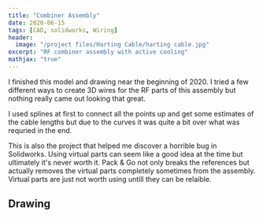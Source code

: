 ```yaml
---
title: "Combiner Assembly"
date: 2020-06-15
tags: [CAD, solidworks, Wiring]
header:
  image: "/project files/Harting Cable/harting cable.jpg"
excerpt: "RF combiner assembly with active cooling"
mathjax: "true"
---
```


I finished this model and drawing near the beginning of 2020. I tried a few different ways to create 3D wires for the RF parts of this assembly but nothing really came out looking that great.

I used splines at first to connect all the points up and get some estimates of the cable lengths but due to the curves it was quite a bit over what was requried in the end.

This is also the project that helped me discover a horrible bug in Solidworks. Using virtual parts can seem like a good idea at the time but ultimately it's never worth it. Pack & Go not only breaks the references but actually removes the virtual parts completely sometimes from the assembly. Virtual parts are just not worth using untill they can be relaible.



## Drawing


<div id="Combiner" style="width: 100%; height: 100%"></div>

<script src="/assets/js/pdfobject.js"></script>
<script>PDFObject.embed("/project files/Combiner/Combiner Assembly.pdf", "#Combiner");</script>

I'm pretty happy with how this drawing turned out. I made some adjustments from some feedback I got after a technician built one and that can be seen on the last page. The length's of the cables and how much to cut back each section is so much clearer to see then my original implemntaion. I tried to describe the amounts in detail views but it did just come across as quite messy. Sometimes simplicity is key in achieving a universally understandable drawing.


## Model


<html>
  <iframe scrolling='no' frameborder='0' allowfullscreen='true' src='https://www.3dcontentcentral.com/external-site-embed.aspx?format=3D&catalogid=171&modelid=1353351&width=250&height=250&edraw=true' name='PreviewFrame3D' id='PreviewFrame3D' width='800' height='600'></iframe><br/><a href='https://www.3dcontentcentral.com/download-model.aspx?catalogid=171&id=1353351'>Download</a>
</html>
